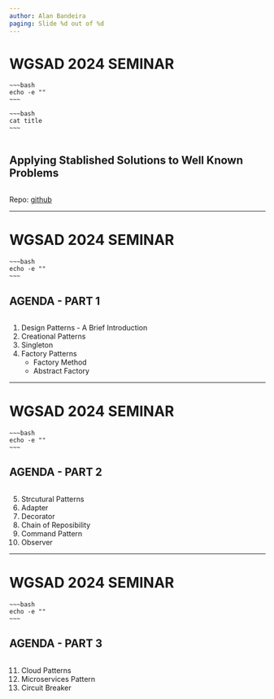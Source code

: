 ```yaml
---
author: Alan Bandeira
paging: Slide %d out of %d
---
```


# WGSAD 2024 SEMINAR

```
~~~bash
echo -e ""
~~~
```

```
~~~bash
cat title
~~~
```

```
```

## Applying Stablished Solutions to Well Known Problems

```
```

Repo: [github](https://github.com/alanpbandeira)

---

# WGSAD 2024 SEMINAR

```
~~~bash
echo -e ""
~~~
```

## AGENDA - PART 1
```
```
1. Design Patterns - A Brief Introduction 
2. Creational Patterns 
3. Singleton 
4. Factory Patterns
    - Factory Method
    - Abstract Factory

---

# WGSAD 2024 SEMINAR

```
~~~bash
echo -e ""
~~~
```

## AGENDA - PART 2
```
```
5. Strcutural Patterns
6. Adapter
7. Decorator
8. Chain of Reposibility
9. Command Pattern
10. Observer

---

# WGSAD 2024 SEMINAR

```
~~~bash
echo -e ""
~~~
```

## AGENDA - PART 3
```
```
11. Cloud Patterns
12. Microservices Pattern
13. Circuit Breaker

